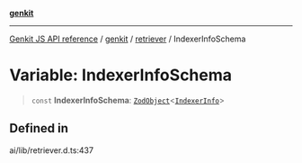 [**genkit**](../../README.md)

***

[Genkit JS API reference](../../../README.md) / [genkit](../../README.md) / [retriever](../README.md) / IndexerInfoSchema

# Variable: IndexerInfoSchema

> `const` **IndexerInfoSchema**: [`ZodObject`](../../namespaces/z/classes/ZodObject.md)\<[`IndexerInfo`](../../type-aliases/IndexerInfo.md)\>

## Defined in

ai/lib/retriever.d.ts:437
